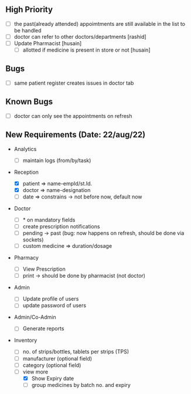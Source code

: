## High Priority

- [ ] the past(already attended) appoimtments are still available in the list to be handled
- [ ] doctor can refer to other doctors/departments [rashid]
- [ ] Update Pharmacist [husain]
  - [ ] allotted if medicine is present in store or not [husain]

## Bugs

- [ ] same patient register creates issues in doctor tab

## Known Bugs

- [ ] doctor can only see the appointments on refresh

## New Requirements (Date: 22/aug/22)

- Analytics

  - [ ] maintain logs (from/by/task)

- Reception

  - [x] patient => name-empId/st.Id.
  - [x] doctor => name-designation
  - [ ] date => constrains -> not before now, default now

- Doctor

  - [ ] \* on mandatory fields
  - [ ] create prescription notifications
  - [ ] pending -> past (bug: now happens on refresh, should be done via sockets)
  - [ ] custom medicine => duration/dosage

- Pharmacy

  - [ ] View Prescription
  - [ ] print -> should be done by pharmacist (not doctor)

- Admin

  - [ ] Update profile of users
  - [ ] update password of users

- Admin/Co-Admin

  - [ ] Generate reports

- Inventory
  - [ ] no. of strips/bottles, tablets per strips (TPS)
  - [ ] manufacturer (optional field)
  - [ ] category (optional field)
  - [ ] view more
    - [x] Show Expiry date
    - [ ] group medicines by batch no. and expiry
